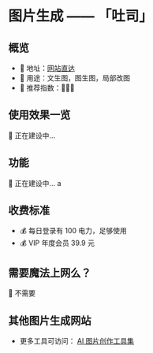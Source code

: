 # 图片生成 —— 「吐司」

##  概览
- 👋 地址：[网站直达](https://tusiart.com/)
- 🔧 用途：文生图，图生图，局部改图
- 👯 推荐指数：🌟🌟🌟

##  使用效果一览
👷 正在建设中...

##  功能
👷 正在建设中...
a
##  收费标准
- 💰 每日登录有 100 电力，足够使用
- 💰 VIP 年度会员 39.9 元

##  需要魔法上网么？
🙅 不需要

## 其他图片生成网站
- 更多工具可访问： [AI 图片创作工具集](https://ai-bot.cn/favorites/best-ai-image-tools/)
